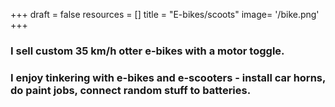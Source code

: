 +++
draft = false
resources = []
title = "E-bikes/scoots"
image= '/bike.png'
+++

### I sell custom 35 km/h otter e-bikes with a motor toggle.

### I enjoy tinkering with e-bikes and e-scooters - install car horns, do paint jobs, connect random stuff to batteries.